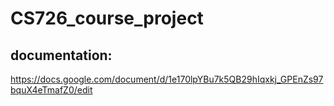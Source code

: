 # CS726_course_project

documentation:
--------------
https://docs.google.com/document/d/1e170lpYBu7k5QB29hIqxkj_GPEnZs97bquX4eTmafZ0/edit
